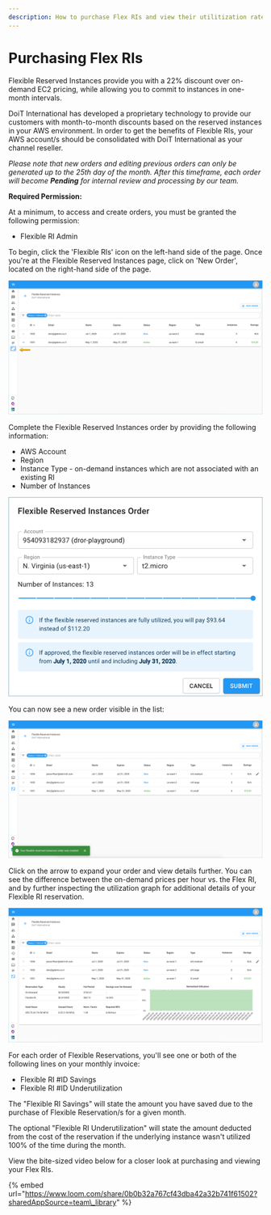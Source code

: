 ```yaml
---
description: How to purchase Flex RIs and view their utilitization rate.
---
```


# Purchasing Flex RIs

Flexible Reserved Instances provide you with a 22% discount over on-demand EC2 pricing, while allowing you to commit to instances in one-month intervals.

DoiT International has developed a proprietary technology to provide our customers with month-to-month discounts based on the reserved instances in your AWS environment. In order to get the benefits of Flexible RIs, your AWS account/s should be consolidated with DoiT International as your channel reseller.

_Please note that new orders and editing previous orders can only be generated up to the 25th day of the month. After this timeframe, each order will become **Pending** for internal review and processing by our team._

**Required Permission:**

At a minimum, to access and create orders, you must be granted the following permission:

* Flexible RI Admin

To begin, click the 'Flexible RIs' icon on the left-hand side of the page. Once you're at the Flexible Reserved Instances page, click on 'New Order', located on the right-hand side of the page.

![](../.gitbook/assets/flex-ri.png)

Complete the Flexible Reserved Instances order by providing the following information: 

* AWS Account
* Region
* Instance Type - on-demand instances which are not associated with an existing RI 
* Number of Instances

![](../.gitbook/assets/flex-ri-instance-order.png)



You can now see a new order visible in the list:

![](../.gitbook/assets/flex-new.png)



Click on the arrow to expand your order and view details further. You can see the difference between the on-demand prices per hour vs. the Flex RI, and by further inspecting the utilization graph for additional details of your Flexible RI reservation.

![](../.gitbook/assets/flex-expand.png)



For each order of Flexible Reservations, you'll see one or both of the following lines on your monthly invoice:

* Flexible RI \#ID Savings
* Flexible RI \#ID Underutilization

The "Flexible RI Savings" will state the amount you have saved due to the purchase of Flexible Reservation/s for a given month.

The optional "Flexible RI Underutilization" will state the amount deducted from the cost of the reservation if the underlying instance wasn't utilized 100% of the time during the month.



View the bite-sized video below for a closer look at purchasing and viewing your Flex RIs.

{% embed url="https://www.loom.com/share/0b0b32a767cf43dba42a32b741f61502?sharedAppSource=team\_library" %}







